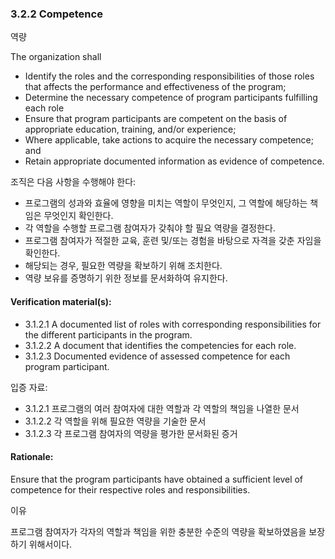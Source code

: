 ### 3.2.2	Competence

역량

The organization shall 

* Identify the roles and the corresponding responsibilities of those roles that affects the performance and effectiveness of the program;
* Determine the necessary competence of program participants fulfilling each role
* Ensure that program participants are competent on the basis of appropriate education, training, and/or experience;
* Where applicable, take actions to acquire the necessary competence; and
* Retain appropriate documented information as evidence of competence.


조직은 다음 사항을 수행해야 한다:

* 프로그램의 성과와 효율에 영향을 미치는 역할이 무엇인지, 그 역할에 해당하는 책임은 무엇인지 확인한다.
* 각 역할을 수행할 프로그램 참여자가 갖춰야 할 필요 역량을 결정한다.
* 프로그램 참여자가 적절한 교육, 훈련 및/또는 경험을 바탕으로 자격을 갖춘 자임을 확인한다.
* 해당되는 경우, 필요한 역량을 확보하기 위해 조치한다.
* 역량 보유를 증명하기 위한 정보를 문서화하여 유지한다.


#### Verification material(s):

* 3.1.2.1 A documented list of roles with corresponding responsibilities for the different participants in the program.
* 3.1.2.2 A document that identifies the competencies for each role.
* 3.1.2.3 Documented evidence of assessed competence for each program participant.

입증 자료:
* 3.1.2.1 프로그램의 여러 참여자에 대한 역할과 각 역할의 책임을 나열한 문서
* 3.1.2.2 각 역할을 위해 필요한 역량을 기술한 문서
* 3.1.2.3 각 프로그램 참여자의 역량을 평가한 문서화된 증거

#### Rationale:

Ensure that the program participants have obtained a sufficient level of competence for their respective roles and responsibilities.

이유

프로그램 참여자가 각자의 역할과 책임을 위한 충분한 수준의 역량을 확보하였음을 보장하기 위해서이다.